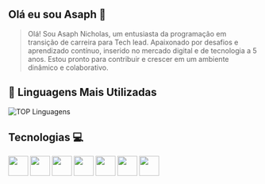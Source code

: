 ## Olá eu sou Asaph 👋


 > Olá! Sou Asaph Nicholas, um entusiasta da programação em transição de carreira para Tech lead. Apaixonado por desafios e aprendizado contínuo, inserido no mercado digital e de tecnologia a 5 anos. Estou pronto para contribuir e crescer em um ambiente dinâmico e colaborativo.

## 🚀 Linguagens Mais Utilizadas

![TOP Linguagens](https://github-readme-stats.vercel.app/api/top-langs/?username=asaphnicholas&layout=compact&theme=dracula) 

## Tecnologias 💻

<img src="https://cdn.jsdelivr.net/gh/devicons/devicon@latest/icons/javascript/javascript-original.svg" width="40" height="40"/> <img src="https://cdn.jsdelivr.net/gh/devicons/devicon@latest/icons/python/python-original.svg" width="40" height="40"/> <img src="https://cdn.jsdelivr.net/gh/devicons/devicon@latest/icons/react/react-original-wordmark.svg" width="40" height="40"/> <img src="https://cdn.jsdelivr.net/gh/devicons/devicon@latest/icons/nodejs/nodejs-original-wordmark.svg" width="40" height="40"/> 
<img src="https://cdn.jsdelivr.net/gh/devicons/devicon@latest/icons/mysql/mysql-plain-wordmark.svg" width="40" height="40"/> <img src="https://cdn.jsdelivr.net/gh/devicons/devicon@latest/icons/html5/html5-original.svg" width="40" height="40" /> <img src="https://cdn.jsdelivr.net/gh/devicons/devicon@latest/icons/css3/css3-original.svg" width="40" height="40" />
          
          
          
          
          
          
